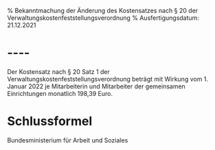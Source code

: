 % Bekanntmachung der Änderung des Kostensatzes nach § 20 der Verwaltungskostenfeststellungsverordnung
% Ausfertigungsdatum: 21.12.2021
 
# ----

Der Kostensatz nach § 20 Satz 1 der Verwaltungskostenfeststellungsverordnung beträgt mit Wirkung vom 1. Januar 2022 je Mitarbeiterin und Mitarbeiter der gemeinsamen Einrichtungen monatlich 198,39 Euro.

# Schlussformel

Bundesministerium für Arbeit und Soziales
